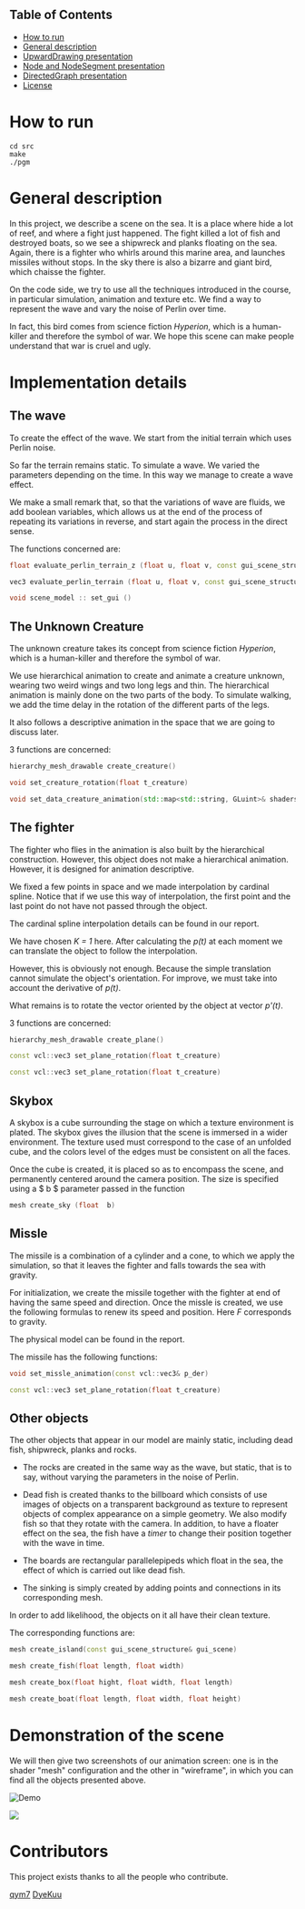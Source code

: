 ## Table of Contents
- [How to run](#how-to-run)
- [General description](#hierarchical-organization)
- [UpwardDrawing presentation](#upwarddrawing-presentation)
- [Node and NodeSegment presentation](#node-and-nodesegment-presentation)
- [DirectedGraph presentation](#directedgraph-presentation)
- [License](#license)

How to run
==========
```shell
cd src
make
./pgm
```
General description
=====================

In this project, we describe a scene on the sea. It is a place where
hide a lot of reef, and where a fight just happened. The fight
killed a lot of fish and destroyed boats, so we see a
shipwreck and planks floating on the sea. Again, there is a
fighter who whirls around this marine area, and launches missiles without
stops. In the sky there is also a bizarre and giant bird, which
chaisse the fighter.

On the code side, we try to use all the techniques introduced
in the course, in particular simulation, animation and texture etc. We
find a way to represent the wave and vary the
noise of Perlin over time.

In fact, this bird comes from science fiction *Hyperion*, which is a
human-killer and therefore the symbol of war. We hope this scene
can make people understand that war is cruel and ugly.

Implementation details
=========================

The wave
--------

To create the effect of the wave. We start from the initial terrain which
uses Perlin noise.

So far the terrain remains static. To simulate a
wave. We varied the parameters depending on the
time. In this
way we manage to create a wave effect.

We make a small remark that, so that the variations of wave are
fluids, we add boolean variables, which allows us at the end of the
process of repeating its variations in reverse, and start again
the process in the direct sense.

The functions concerned are:

```C++
float evaluate_perlin_terrain_z (float u, float v, const gui_scene_structure & gui_scene)

vec3 evaluate_perlin_terrain (float u, float v, const gui_scene_structure & gui_scene)

void scene_model :: set_gui ()
```
The Unknown Creature
--------------------

The unknown creature takes its concept from science fiction *Hyperion*,
which is a human-killer and therefore the symbol of war.

We use hierarchical animation to create and animate a creature
unknown, wearing two weird wings and two long legs and
thin. The hierarchical animation is mainly done on the two
parts of the body. To simulate walking, we add the time delay
in the rotation of the different parts of the legs.

It also follows a descriptive animation in the space that we are going to
discuss later.

3 functions are concerned:

```C++
hierarchy_mesh_drawable create_creature()

void set_creature_rotation(float t_creature)

void set_data_creature_animation(std::map<std::string, GLuint>& shaders)
```
The fighter
-------------

The fighter who flies in the animation is also built by the
hierarchical construction. However, this object does not make a
hierarchical animation. However, it is designed for animation
descriptive.

We fixed a few points in space and we made
interpolation by cardinal spline. Notice that if we use
this way of interpolation, the first point and the last point do not
have not passed through the object.

The cardinal spline interpolation details can be found in our report. 

We have chosen *K = 1* here. After calculating the *p(t)* at each
moment we can translate the object to
follow the interpolation.

However, this is obviously not enough. Because the simple translation
cannot simulate the object's orientation. For
improve, we must take into account the derivative of *p(t)*.

What remains is to rotate the vector oriented by the object at
vector *p'(t)*.

3 functions are concerned:

```C++
hierarchy_mesh_drawable create_plane()

const vcl::vec3 set_plane_rotation(float t_creature)

const vcl::vec3 set_plane_rotation(float t_creature)
```

Skybox
------

A skybox is a cube surrounding the stage on which a texture
environment is plated. The skybox gives the illusion that
the scene is immersed in a wider environment. The texture
used must correspond to the case of an unfolded cube, and the colors
level of the edges must be consistent on all the faces.

Once the cube is created, it is placed so as to encompass the
scene, and permanently centered around the camera position. The
size is specified using a $ b $ parameter passed in the function

```C++
mesh create_sky (float  b)
```
Missle
------

The missile is a combination of a cylinder and a cone, to which
we apply the simulation, so that it leaves the fighter and falls towards
the sea with gravity.

For initialization, we create the missile together with the fighter at
end of having the same speed and direction. Once the missle is created,
we use the following formulas to renew its speed and
position. Here *F* corresponds to gravity.

The physical model can be found in the report.

The missile has the following functions:

```C++
void set_missle_animation(const vcl::vec3& p_der)

const vcl::vec3 set_plane_rotation(float t_creature)
```
Other objects
-------------

The other objects that appear in our model are mainly
static, including dead fish, shipwreck, planks and
rocks.

- The rocks are created in the same way as the wave, but static,
    that is to say, without varying the parameters in the noise of
    Perlin.

- Dead fish is created thanks to the billboard which consists of
    use images of objects on a transparent background as
    texture to represent objects of complex appearance on a
    simple geometry. We also modify fish so that they
    rotate with the camera. In addition, to have a floater effect on
    the sea, the fish have a *timer* to change their position
    together with the wave in time.

- The boards are rectangular parallelepipeds which float
    in the sea, the effect of which is carried out like dead fish.

- The sinking is simply created by adding points and
    connections in its corresponding mesh.

In order to add likelihood, the objects on it all have their
clean texture.

The corresponding functions are:

```C++
mesh create_island(const gui_scene_structure& gui_scene)

mesh create_fish(float length, float width)

mesh create_box(float hight, float width, float length)

mesh create_boat(float length, float width, float height)
```

Demonstration of the scene
=======================

We will then give two screenshots of our animation screen:
one is in the shader  \"mesh\" configuration and the other in
\"wireframe\", in which you can find all the objects
presented above.

![Demo](https://github.com/DyeKuu/INF443/blob/master/report/screenshot.png)

![](https://github.com/DyeKuu/INF443/blob/master/report/screenshot1.png)

Contributors
============
This project exists thanks to all the people who contribute.

[qym7](https://github.com/qym7)
[DyeKuu](https://github.com/DyeKuu)
